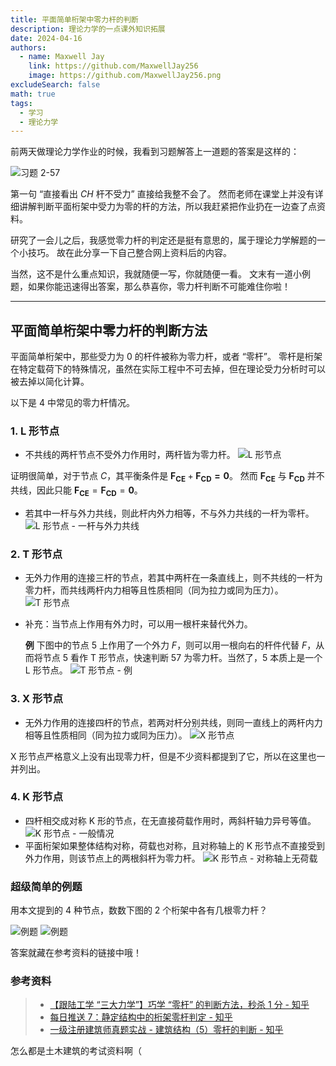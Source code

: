 ```yaml
---
title: 平面简单桁架中零力杆的判断
description: 理论力学的一点课外知识拓展
date: 2024-04-16
authors:
  - name: Maxwell Jay
    link: https://github.com/MaxwellJay256
    image: https://github.com/MaxwellJay256.png
excludeSearch: false
math: true
tags:
  - 学习
  - 理论力学
---
```


前两天做理论力学作业的时候，我看到习题解答上一道题的答案是这样的：

![习题 2-57](习题2-57.png)

第一句 “直接看出 $CH$ 杆不受力” 直接给我整不会了。
然而老师在课堂上并没有详细讲解判断平面桁架中受力为零的杆的方法，所以我赶紧把作业扔在一边查了点资料。

研究了一会儿之后，我感觉零力杆的判定还是挺有意思的，属于理论力学解题的一个小技巧。
故在此分享一下自己整合网上资料后的内容。

当然，这不是什么重点知识，我就随便一写，你就随便一看。
文末有一道小例题，如果你能迅速得出答案，那么恭喜你，零力杆判断不可能难住你啦！

---

## 平面简单桁架中零力杆的判断方法

平面简单桁架中，那些受力为 0 的杆件被称为零力杆，或者 “零杆”。
零杆是桁架在特定载荷下的特殊情况，虽然在实际工程中不可去掉，但在理论受力分析时可以被去掉以简化计算。

以下是 4 中常见的零力杆情况。

### 1. L 形节点

- 不共线的两杆节点不受外力作用时，两杆皆为零力杆。
![L 形节点](L-1.png)

证明很简单，对于节点 $C$，其平衡条件是 $\boldsymbol{F_{CE}} + \boldsymbol{F_{CD} = \boldsymbol{0}}$。
然而 $\boldsymbol{F_{CE}}$ 与 $\boldsymbol{F_{CD}}$ 并不共线，因此只能 $\boldsymbol{F_{CE}} = \boldsymbol{F_{CD}} = \boldsymbol{0}$。 

- 若其中一杆与外力共线，则此杆内外力相等，不与外力共线的一杆为零杆。
![L 形节点 - 一杆与外力共线](L-2.png)

### 2. T 形节点

- 无外力作用的连接三杆的节点，若其中两杆在一条直线上，则不共线的一杆为零力杆，而共线两杆内力相等且性质相同（同为拉力或同为压力）。
![T 形节点](T-1.png)

- 补充：当节点上作用有外力时，可以用一根杆来替代外力。
  
  **例** 下图中的节点 5 上作用了一个外力 $F$，则可以用一根向右的杆件代替 $F$，从而将节点 5
  看作 T 形节点，快速判断 57 为零力杆。当然了，5 本质上是一个 L 形节点。
  ![T 形节点 - 例](T-2.png)

### 3. X 形节点

- 无外力作用的连接四杆的节点，若两对杆分别共线，则同一直线上的两杆内力相等且性质相同（同为拉力或同为压力）。
![X 形节点](X-1.png)

X 形节点严格意义上没有出现零力杆，但是不少资料都提到了它，所以在这里也一并列出。

### 4. K 形节点

- 四杆相交成对称 K 形的节点，在无直接荷载作用时，两斜杆轴力异号等值。
![K 形节点 - 一般情况](K-1.png)
- 平面桁架如果整体结构对称，荷载也对称，且对称轴上的 K 形节点不直接受到外力作用，则该节点上的两根斜杆为零力杆。
![K 形节点 - 对称轴上无荷载](K-2.png)

### 超级简单的例题

用本文提到的 4 种节点，数数下图的 2 个桁架中各有几根零力杆？

![例题](example-1.png)
![例题](example-2.png)

答案就藏在参考资料的链接中哦！

### 参考资料

> - [【跟陆工学 “三大力学”】巧学 “零杆” 的判断方法，秒杀 1 分 - 知乎](https://zhuanlan.zhihu.com/p/489420425)
> - [每日推送 7：静定结构中的桁架零杆判定 - 知乎](https://zhuanlan.zhihu.com/p/381398503)
> - [一级注册建筑师真题实战 - 建筑结构（5）零杆的判断 - 知乎](https://zhuanlan.zhihu.com/p/96818725)

怎么都是土木建筑的考试资料啊（